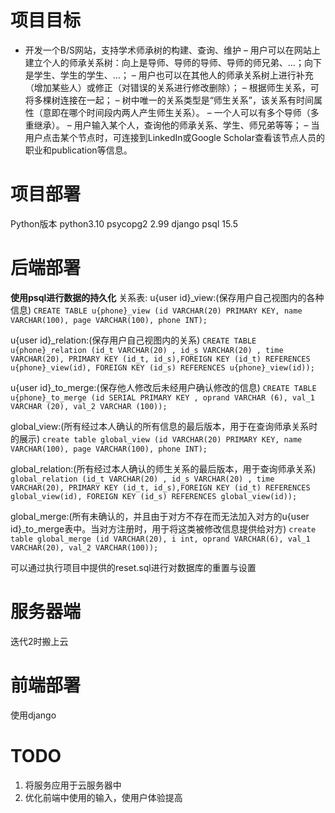 # 项目目标
- 开发一个B/S网站，支持学术师承树的构建、查询、维护
– 用户可以在网站上建立个人的师承关系树：向上是导师、导师的导师、导师的师兄弟、…；向下是学生、学生的学生、…；
– 用户也可以在其他人的师承关系树上进行补充（增加某些人）或修正（对错误的关系进行修改删除）；
– 根据师生关系，可将多棵树连接在一起；
– 树中唯一的关系类型是“师生关系”，该关系有时间属性（意即在哪个时间段内两人产生师生关系）。
– 一个人可以有多个导师（多重继承）。
– 用户输入某个人，查询他的师承关系、学生、师兄弟等等；
– 当用户点击某个节点时，可连接到LinkedIn或Google Scholar查看该节点人员的职业和publication等信息。

# 项目部署
Python版本 python3.10
psycopg2  2.99
django
psql      15.5

# 后端部署
**使用psql进行数据的持久化**
关系表:
u{user id}_view:(保存用户自己视图内的各种信息)
```CREATE TABLE u{phone}_view (id VARCHAR(20) PRIMARY KEY, name VARCHAR(100), page VARCHAR(100), phone INT);```

u{user id}_relation:(保存用户自己视图内的关系)
```CREATE TABLE u{phone}_relation (id_t VARCHAR(20) , id_s VARCHAR(20) , time VARCHAR(20), PRIMARY KEY (id_t, id_s),FOREIGN KEY (id_t) REFERENCES u{phone}_view(id), FOREIGN KEY (id_s) REFERENCES u{phone}_view(id));```

u{user id}_to_merge:(保存他人修改后未经用户确认修改的信息)
```CREATE TABLE u{phone}_to_merge (id SERIAL PRIMARY KEY , oprand VARCHAR (6), val_1 VARCHAR (20), val_2 VARCHAR (100));```

global_view:(所有经过本人确认的所有信息的最后版本，用于在查询师承关系时的展示)
```create table global_view (id VARCHAR(20) PRIMARY KEY, name VARCHAR(100), page VARCHAR(100), phone INT);```

global_relation:(所有经过本人确认的师生关系的最后版本，用于查询师承关系)
```global_relation (id_t VARCHAR(20) , id_s VARCHAR(20) , time VARCHAR(20), PRIMARY KEY (id_t, id_s),FOREIGN KEY (id_t) REFERENCES global_view(id), FOREIGN KEY (id_s) REFERENCES global_view(id));```

global_merge:(所有未确认的，并且由于对方不存在而无法加入对方的u{user id}_to_merge表中。当对方注册时，用于将这类被修改信息提供给对方)
```create table global_merge (id VARCHAR(20), i int, oprand VARCHAR(6), val_1 VARCHAR(20), val_2 VARCHAR(100));```

可以通过执行项目中提供的reset.sql进行对数据库的重置与设置

# 服务器端
迭代2时搬上云

# 前端部署
使用django

# TODO
1. 将服务应用于云服务器中
2. 优化前端中使用的输入，使用户体验提高





